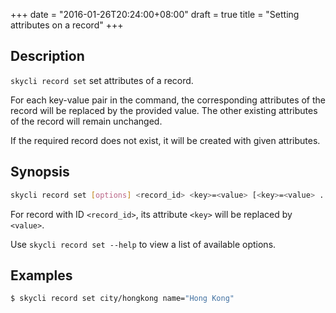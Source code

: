 +++
date = "2016-01-26T20:24:00+08:00"
draft = true
title = "Setting attributes on a record"
+++

## Description
`skycli record set` set attributes of a record.

For each key-value pair in the command, the corresponding attributes of the record
will be replaced by the provided value. The other existing attributes of the record
will remain unchanged.

If the required record does not exist, it will be created with given attributes.

## Synopsis

```bash
skycli record set [options] <record_id> <key>=<value> [<key>=<value> ...]
```

For record with ID `<record_id>`, its attribute `<key>` will be replaced by `<value>`.

Use `skycli record set --help` to view a list of available options.

## Examples

```bash
$ skycli record set city/hongkong name="Hong Kong"
```
